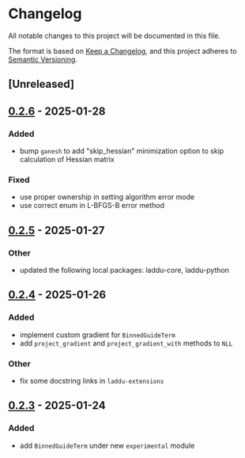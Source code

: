 # Changelog

All notable changes to this project will be documented in this file.

The format is based on [Keep a Changelog](https://keepachangelog.com/en/1.0.0/),
and this project adheres to [Semantic Versioning](https://semver.org/spec/v2.0.0.html).

## [Unreleased]

## [0.2.6](https://github.com/denehoffman/laddu/compare/laddu-extensions-v0.2.5...laddu-extensions-v0.2.6) - 2025-01-28

### Added

- bump `ganesh`  to add "skip_hessian" minimization option to skip calculation of Hessian matrix

### Fixed

- use proper ownership in setting algorithm error mode
- use correct enum in L-BFGS-B error method

## [0.2.5](https://github.com/denehoffman/laddu/compare/laddu-extensions-v0.2.4...laddu-extensions-v0.2.5) - 2025-01-27

### Other

- updated the following local packages: laddu-core, laddu-python

## [0.2.4](https://github.com/denehoffman/laddu/compare/laddu-extensions-v0.2.3...laddu-extensions-v0.2.4) - 2025-01-26

### Added

- implement custom gradient for `BinnedGuideTerm`
- add `project_gradient` and `project_gradient_with` methods to `NLL`

### Other

- fix some docstring links in `laddu-extensions`

## [0.2.3](https://github.com/denehoffman/laddu/compare/laddu-extensions-v0.2.2...laddu-extensions-v0.2.3) - 2025-01-24

### Added

- add `BinnedGuideTerm` under new `experimental` module
